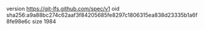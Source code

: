 version https://git-lfs.github.com/spec/v1
oid sha256:a9a88bc274c62aaf3f84205685fe8297c1806315ea838d23335b1a6f8fe98e6c
size 1984
